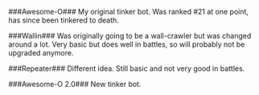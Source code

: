 ###Awesome-O###
My original tinker bot.  Was ranked #21 at one point, has since been tinkered to death.

###Wallin###
Was originally going to be a wall-crawler but was changed around a lot.  Very basic but does well in battles, so will probably not be upgraded anymore.

###Repeater###
Different idea.  Still basic and not very good in battles.

###Awesome-O 2.0###
New tinker bot.